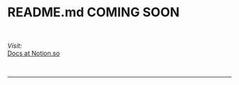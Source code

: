 # README.md COMING SOON

<br>

_Visit:_ <br>
[Docs at Notion.so](https://adlerweb3.notion.site/nlw-COPA-ignite-5ff867a40b3a4379a8125a031eab63a8)

<br>

---
